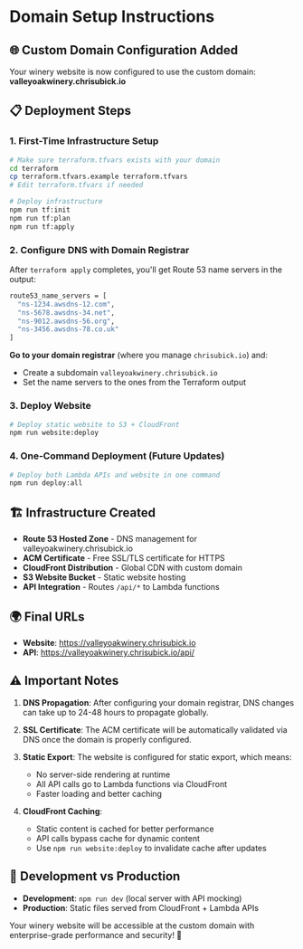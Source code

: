 # Domain Setup Instructions

## 🌐 Custom Domain Configuration Added

Your winery website is now configured to use the custom domain: **valleyoakwinery.chrisubick.io**

## 📋 Deployment Steps

### 1. First-Time Infrastructure Setup

```bash
# Make sure terraform.tfvars exists with your domain
cd terraform
cp terraform.tfvars.example terraform.tfvars
# Edit terraform.tfvars if needed

# Deploy infrastructure
npm run tf:init
npm run tf:plan
npm run tf:apply
```

### 2. Configure DNS with Domain Registrar

After `terraform apply` completes, you'll get Route 53 name servers in the output:

```bash
route53_name_servers = [
  "ns-1234.awsdns-12.com",
  "ns-5678.awsdns-34.net", 
  "ns-9012.awsdns-56.org",
  "ns-3456.awsdns-78.co.uk"
]
```

**Go to your domain registrar** (where you manage `chrisubick.io`) and:

- Create a subdomain `valleyoakwinery.chrisubick.io`
- Set the name servers to the ones from the Terraform output

### 3. Deploy Website

```bash
# Deploy static website to S3 + CloudFront
npm run website:deploy
```

### 4. One-Command Deployment (Future Updates)

```bash
# Deploy both Lambda APIs and website in one command
npm run deploy:all
```

## 🏗️ Infrastructure Created

- **Route 53 Hosted Zone** - DNS management for valleyoakwinery.chrisubick.io
- **ACM Certificate** - Free SSL/TLS certificate for HTTPS
- **CloudFront Distribution** - Global CDN with custom domain
- **S3 Website Bucket** - Static website hosting
- **API Integration** - Routes `/api/*` to Lambda functions

## 🌍 Final URLs

- **Website**: <https://valleyoakwinery.chrisubick.io>
- **API**: <https://valleyoakwinery.chrisubick.io/api/>

## ⚠️ Important Notes

1. **DNS Propagation**: After configuring your domain registrar, DNS changes can take up to 24-48 hours to propagate globally.

2. **SSL Certificate**: The ACM certificate will be automatically validated via DNS once the domain is properly configured.

3. **Static Export**: The website is configured for static export, which means:
   - No server-side rendering at runtime
   - All API calls go to Lambda functions via CloudFront
   - Faster loading and better caching

4. **CloudFront Caching**:
   - Static content is cached for better performance
   - API calls bypass cache for dynamic content
   - Use `npm run website:deploy` to invalidate cache after updates

## 🔧 Development vs Production

- **Development**: `npm run dev` (local server with API mocking)
- **Production**: Static files served from CloudFront + Lambda APIs

Your winery website will be accessible at the custom domain with enterprise-grade performance and security! 🍷
